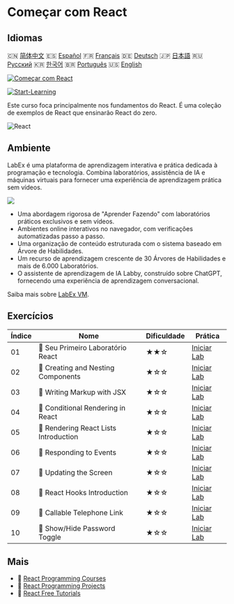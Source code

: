 # Começar com React

## Idiomas

🇨🇳 [简体中文](README_zh.md) 🇪🇸 [Español](README_es.md) 🇫🇷 [Français](README_fr.md) 🇩🇪 [Deutsch](README_de.md) 🇯🇵 [日本語](README_ja.md) 🇷🇺 [Русский](README_ru.md) 🇰🇷 [한국어](README_ko.md) 🇧🇷 [Português](README_pt.md) 🇺🇸 [English](README.md) 

[![Começar com React](https://cover-creator.labex.io/quick-start-with-react.png?lang=pt)](https://labex.io/pt/courses/quick-start-with-react)

[![Start-Learning](https://img.shields.io/badge/Start-Learning-whitesmoke?style=for-the-badge)](https://labex.io/pt/courses/quick-start-with-react)

Este curso foca principalmente nos fundamentos do React. É uma coleção de exemplos de React que ensinarão React do zero.

![React](https://img.shields.io/badge/React-whitesmoke?style=for-the-badge&logo=react)


## Ambiente

LabEx é uma plataforma de aprendizagem interativa e prática dedicada à programação e tecnologia. Combina laboratórios, assistência de IA e máquinas virtuais para fornecer uma experiência de aprendizagem prática sem vídeos.

![](https://tutorial-screenshot.getvm.io/images/vm-1725247253.png)

- Uma abordagem rigorosa de "Aprender Fazendo" com laboratórios práticos exclusivos e sem vídeos.
- Ambientes online interativos no navegador, com verificações automatizadas passo a passo.
- Uma organização de conteúdo estruturada com o sistema baseado em Árvore de Habilidades.
- Um recurso de aprendizagem crescente de 30 Árvores de Habilidades e mais de 6.000 Laboratórios.
- O assistente de aprendizagem de IA Labby, construído sobre ChatGPT, fornecendo uma experiência de aprendizagem conversacional.

Saiba mais sobre [LabEx VM](https://support.labex.io/using-labex/virtual-machine).

## Exercícios

|   Índice | Nome                                  | Dificuldade   | Prática                                                                                                                 |
|----------|---------------------------------------|---------------|-------------------------------------------------------------------------------------------------------------------------|
|       01 | 📖 Seu Primeiro Laboratório React     | ★★☆           | <a target='_blank' href='https://labex.io/pt/tutorials/react-your-first-react-lab-92968'>Iniciar Lab</a>                |
|       02 | 📖 Creating and Nesting Components    | ★☆☆           | <a target='_blank' href='https://labex.io/pt/tutorials/react-creating-and-nesting-components-100371'>Iniciar Lab</a>    |
|       03 | 📖 Writing Markup with JSX            | ★☆☆           | <a target='_blank' href='https://labex.io/pt/tutorials/react-writing-markup-with-jsx-100376'>Iniciar Lab</a>            |
|       04 | 📖 Conditional Rendering in React     | ★☆☆           | <a target='_blank' href='https://labex.io/pt/tutorials/react-conditional-rendering-in-react-100370'>Iniciar Lab</a>     |
|       05 | 📖 Rendering React Lists Introduction | ★☆☆           | <a target='_blank' href='https://labex.io/pt/tutorials/react-rendering-react-lists-introduction-100372'>Iniciar Lab</a> |
|       06 | 📖 Responding to Events               | ★☆☆           | <a target='_blank' href='https://labex.io/pt/tutorials/react-responding-to-events-100373'>Iniciar Lab</a>               |
|       07 | 📖 Updating the Screen                | ★☆☆           | <a target='_blank' href='https://labex.io/pt/tutorials/react-updating-the-screen-100374'>Iniciar Lab</a>                |
|       08 | 📖 React Hooks Introduction           | ★☆☆           | <a target='_blank' href='https://labex.io/pt/tutorials/react-react-hooks-introduction-100375'>Iniciar Lab</a>           |
|       09 | 📖 Callable Telephone Link            | ★☆☆           | <a target='_blank' href='https://labex.io/pt/tutorials/react-callable-telephone-link-38342'>Iniciar Lab</a>             |
|       10 | 📖 Show/Hide Password Toggle          | ★☆☆           | <a target='_blank' href='https://labex.io/pt/tutorials/react-show-hide-password-toggle-38358'>Iniciar Lab</a>           |

## Mais

- 🔗 [React Programming Courses](https://github.com/labex-labs/awesome-programming-courses)
- 🔗 [React Programming Projects](https://github.com/labex-labs/awesome-programming-projects)
- 🔗 [React Free Tutorials](https://github.com/labex-labs/react-free-tutorials)

